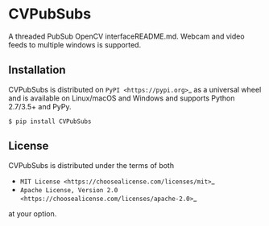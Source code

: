 CVPubSubs
=========

A  threaded PubSub OpenCV interfaceREADME.md. Webcam and video feeds to multiple windows is supported.

Installation
------------

CVPubSubs is distributed on `PyPI <https://pypi.org>`_ as a universal
wheel and is available on Linux/macOS and Windows and supports
Python 2.7/3.5+ and PyPy.

    $ pip install CVPubSubs

License
-------

CVPubSubs is distributed under the terms of both

- `MIT License <https://choosealicense.com/licenses/mit>`_
- `Apache License, Version 2.0 <https://choosealicense.com/licenses/apache-2.0>`_

at your option.


